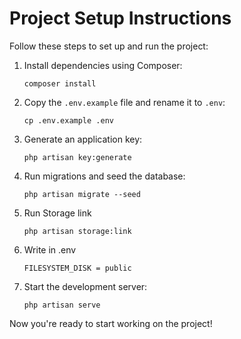# Project Setup Instructions

Follow these steps to set up and run the project:

1. Install dependencies using Composer:
    ```
    composer install
    ```

2. Copy the `.env.example` file and rename it to `.env`:
    ```
    cp .env.example .env
    ```

3. Generate an application key:
    ```
    php artisan key:generate
    ```

4. Run migrations and seed the database:
    ```
    php artisan migrate --seed
    ```
5. Run Storage link
    ```
    php artisan storage:link
    ```
5. Write in .env
    ```
    FILESYSTEM_DISK = public
    ```

6. Start the development server:
    ```
    php artisan serve
    ```

Now you're ready to start working on the project!
